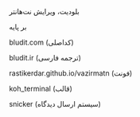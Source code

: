 بلودیت، ویرایش نت‌هانتر

بر پایه

bludit.com (کداصلی)

bludit.ir (ترجمه فارسی)

rastikerdar.github.io/vazirmatn (فونت)

koh_terminal (قالب)

snicker (سیستم ارسال دیدگاه)
